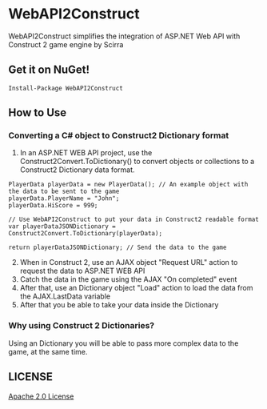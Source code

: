 WebAPI2Construct
================

WebAPI2Construct simplifies the integration of ASP.NET Web API with Construct 2 game engine by Scirra

## Get it on NuGet!
    
    Install-Package WebAPI2Construct
    
## How to Use
### Converting a C# object to Construct2 Dictionary format

1. In an ASP.NET WEB API project, use the Construct2Convert.ToDictionary() to convert objects or collections to a Construct2 Dictionary data format.

```
PlayerData playerData = new PlayerData(); // An example object with the data to be sent to the game
playerData.PlayerName = "John";
playerData.HiScore = 999;

// Use WebAPI2Construct to put your data in Construct2 readable format
var playerDataJSONDictionary = Construct2Convert.ToDictionary(playerData);

return playerDataJSONDictionary; // Send the data to the game
```

2. When in Construct 2, use an AJAX object "Request URL" action to request the data to ASP.NET WEB API
3. Catch the data in the game using the AJAX "On completed" event
4. After that, use an Dictionary object "Load" action to load the data from the AJAX.LastData variable
5. After that you be able to take your data inside the Dictionary

### Why using Construct 2 Dictionaries?
Using an Dictionary you will be able to pass more complex data to the game, at the same time.

## LICENSE
[Apache 2.0 License](https://github.com/danilondantas/WebAPI2Construct/blob/master/LICENSE)
